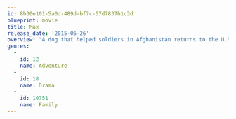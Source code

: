 ```yaml
---
id: 8b30e101-5a0d-489d-bf7c-57d7837b1c3d
blueprint: movie
title: Max
release_date: '2015-06-26'
overview: "A dog that helped soldiers in Afghanistan returns to the U.S. and is adopted by his handler's family after suffering a traumatic experience."
genres:
  -
    id: 12
    name: Adventure
  -
    id: 18
    name: Drama
  -
    id: 10751
    name: Family
---
```

